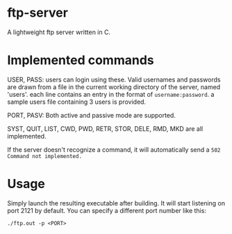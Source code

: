 # ftp-server
A lightweight ftp server written in C.

# Implemented commands
USER, PASS: users can login using these. Valid usernames and passwords are drawn
from a file in the current working directory of the server, named 'users'.
each line contains an entry in the format of `username:password`.
a sample users file containing 3 users is provided.

PORT, PASV: Both active and passive mode are supported.

SYST, QUIT, LIST, CWD, PWD, RETR, STOR, DELE, RMD, MKD are all implemented.

If the server doesn't recognize a command, it will automatically send a
`502 Command not implemented.`

# Usage
Simply launch the resulting executable after building. It will start listening on
port 2121 by default. You can specify a different port number like this:

`./ftp.out -p <PORT>`
